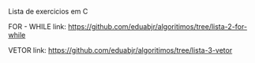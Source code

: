 Lista de exercicios em C

FOR - WHILE
link: https://github.com/eduabjr/algoritimos/tree/lista-2-for-while

VETOR
link: https://github.com/eduabjr/algoritimos/tree/lista-3-vetor
